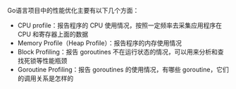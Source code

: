 Go语言项目中的性能优化主要有以下几个方面：

* CPU profile：报告程序的 CPU 使用情况，按照一定频率去采集应用程序在 CPU 和寄存器上面的数据
* Memory Profile（Heap Profile）：报告程序的内存使用情况
* Block Profiling：报告 goroutines 不在运行状态的情况，可以用来分析和查找死锁等性能瓶颈
* Goroutine Profiling：报告 goroutines 的使用情况，有哪些 goroutine，它们的调用关系是怎样的



